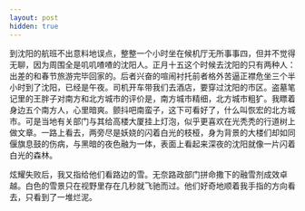 ```yaml
---
layout: post
hidden: true
---
```


到沈阳的航班不出意料地误点，整整一个小时坐在候机厅无所事事四，但并不觉得无聊，因为周围全是叽叽喳喳的沈阳人。正月十五这个时候去沈阳的只有两种人：出差的和春节旅游完毕回家的。后者兴奋的喧闹衬托前者格外苦逼正襟危坐三个半小时到了沈阳，已经是午夜。司机开车带我们去酒店，要穿过沈阳的市区。盗墓笔记里的王胖子对南方和北方城市的评价是，南方城市精细，北方城市粗犷。我瞟着身边五个南方人，心里暗爽。颤抖吧南蛮子，这下可看好了，什么叫恢宏的北方城市。可是当地有关部门与其给高楼大厦挂上灯泡，似乎更喜欢在光秃秃的行道树上做文章。一路上看去，两旁尽是妖娆的闪着白光的枝桠，身为背景的大楼们却如同偃旗息鼓的伤病，与黑暗的夜色融为一体，表面上看起来深夜的沈阳就像一片闪着白光的森林。

炫耀失败后，我又指给他们看路边的雪。无奈路政部门拼命撒下的融雪剂成效卓越。白色的雪景只在视野里存在几秒就飞驰而过。他们好奇地顺着我手指的方向看去，只看到了一堆烂泥。